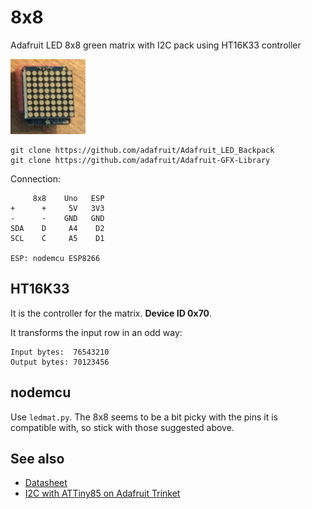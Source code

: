 # 8x8

Adafruit LED 8x8 green matrix with I2C pack using HT16K33 controller

![](../8x8.jpg)

```
git clone https://github.com/adafruit/Adafruit_LED_Backpack
git clone https://github.com/adafruit/Adafruit-GFX-Library
```

Connection:
```
     8x8    Uno   ESP
+      +     5V   3V3 
-      -    GND   GND
SDA    D     A4    D2
SCL    C     A5    D1

ESP: nodemcu ESP8266
```

## HT16K33

It is the controller for the matrix. **Device ID 0x70**.

It transforms the input row in an odd way:
```
Input bytes:  76543210
Output bytes: 70123456
```


## nodemcu

Use `ledmat.py`. The 8x8 seems to be a bit picky with the pins it is compatible with, so stick
with those suggested above.

## See also

* [Datasheet](https://cdn-shop.adafruit.com/datasheets/ht16K33v110.pdf)
* [I2C with ATTiny85 on Adafruit Trinket](https://mythopoeic.org/adafruit-trinket-i2c/)

